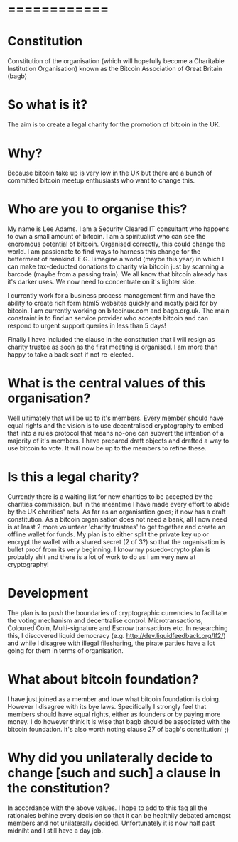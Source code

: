
============
============
Constitution
============

Constitution of the organisation (which will hopefully become a Charitable Institution Organisation) known as the Bitcoin Association of Great Britain (bagb)

So what is it?
============

The aim is to create a legal charity for the promotion of bitcoin in the UK.

Why?
============

Because bitcoin take up is very low in the UK but there are a bunch of committed bitcoin meetup enthusiasts who want to change this.

Who are you to organise this?
============
My name is Lee Adams. I am a Security Cleared IT consultant who happens to own a small amount of bitcoin. I am a spiritualist who can see the enoromous potential of bitcoin. Organised correctly, this could change the world. I am passionate to find ways to harness this change for the betterment of mankind. E.G. I imagine a world (maybe this year) in which I can make tax-deducted donations to charity via bitcoin just by scanning a barcode (maybe from a passing train). We all know that bitcoin already has it's darker uses. We now need to concentrate on it's lighter side. 

I currently work for a business process management firm and have the ability to create rich form html5 websites quickly and mostly paid for by bitcoin. I am currently working on bitcoinux.com and bagb.org.uk. The main constraint is to find an service provider who accepts bitcoin and can respond to urgent support queries in less than 5 days!

Finally I have included the clause in the constitution that I will resign as charity trustee as soon as the first meeting is organised. I am more than happy to take a back seat if not re-elected.

What is the central values of this organisation?
============
Well ultimately that will be up to it's members. Every member should have equal rights and the vision is to use decentralised cryptography to embed that into a rules protocol that means no-one can subvert the intention of a majority of it's members. I have prepared draft objects and drafted a way to use bitcoin to vote. It will now be up to the members to refine these.

Is this a legal charity?
============
Currently there is a waiting list for new charities to be accepted by the charities commission, but in the meantime I have made every effort to abide by the UK charities' acts. As far as an organisation goes; it now has a draft constitution. As a bitcoin organisation does not need a bank, all I now need is at least 2 more volunteer 'charity trustees' to get together and create an offline wallet for funds. My plan is to either split the private key up or encrypt the wallet with a shared secret (2 of 3?) so that the organisation is bullet proof from its very beginning. I know my psuedo-crypto plan is probably shit and there is a lot of work to do as I am very new at cryptography!

Development
============
The plan is to push the boundaries of cryptographic currencies to facilitate the voting mechanism and decentralise control. Microtransactions, Coloured Coin, Multi-signature and Escrow transactions etc. In researching this, I discovered liquid democracy (e.g. http://dev.liquidfeedback.org/lf2/) and while I disagree with illegal filesharing, the pirate parties have a lot going for them in terms of organisation.

What about bitcoin foundation?
============
I have just joined as a member and love what bitcoin foundation is doing. However I disagree with its bye laws. Specifically I strongly feel that members should have equal rights, either as founders or by paying more money. I do however think it is wise that bagb should be associated with the bitcoin foundation. It's also worth noting clause 27 of bagb's constitution! ;)

Why did you unilaterally decide to change [such and such] a clause in the constitution?
============
In accordance with the above values. I hope to add to this faq all the rationales behine every decision so that it can be healthily debated amongst members and not unilaterally decided. Unfortunately it is now half past midniht and I still have a day job.




